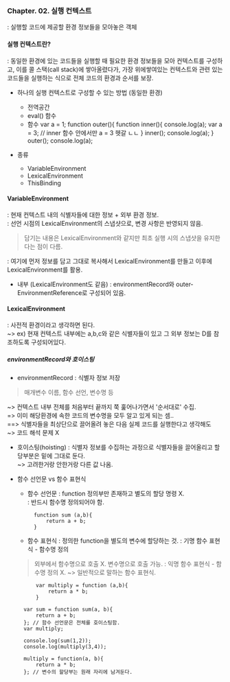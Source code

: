 ### Chapter. 02. 실행 컨텍스트
: 실행할 코드에 제공할 환경 정보들을 모아놓은 객체
#### 실행 컨텍스트란?
: 동일한 환경에 있는 코드들을 실행할 때 필요한 환경 정보들을 모아 컨텍스트를 구성하고, 이를 콜 스택(call stack)에 쌓아올렸다가, 가장 위에쌓여있는 컨텍스트와 관련 있는 코드들을 실행하는 식으로 전체 코드의 환경과 순서를 보장.
- 하나의 실행 컨텍스트로 구성할 수 있는 방법 (동일한 환경)
    - 전역공간
    - eval() 함수
    - 함수
    var a = 1;
    function outer(){
        function inner(){
            console.log(a);
            var a = 3; // inner 함수 안에서만 a = 3 헷갈 ㄴㄴ
        }
        inner();
        console.log(a);
    }
    outer();
    console.log(a);

- 종류
    - VariableEnvironment
    - LexicalEnvironment
    - ThisBinding

#### VariableEnvironment
: 현재 컨텍스트 내의 식별자들에 대한 정보 + 외부 환경 정보.\
: 선언 시점의 LexicalEnvironment의 스냅샷으로, 변경 사항은 반영되지 않음.
> 담기는 내용은 LexicalEnvironment와 같지만 최초 실행 시의 스냅샷을 유지한다는 점이 다름.

: 여기에 먼저 정보를 담고 그대로 복사해서 LexicalEnvironment를 만들고 이후에 LexicalEnvironment를 활용.
- 내부 (LexicalEnvironment도 같음)
: environmentRecord와 outer-EnvironmentReference로 구성되어 있음.

#### LexicalEnvironment
: 사전적 환경이라고 생각하면 된다.\
~> ex) 현재 컨텍스트 내부에는 a,b,c와 같은 식별자들이 있고 그 외부 정보는 D를 참조하도록 구성되어있다.
##### environmentRecord와 호이스팅
- environmentRecord
: 식별자 정보 저장
> 매개변수 이름, 함수 선언, 변수명 등

~> 컨텍스트 내부 전체를 처음부터 끝까지 쭉 훑어나가면서 '순서대로' 수집.\
=> 이미 해당환경에 속한 코드의 변수명을 모두 알고 있게 되는 셈..\
==> 식별자들을 최상단으로 끌어올려 놓은 다음 실제 코드를 실행한다고 생각해도\
~> 코드 해석 문제 X

- 호이스팅(hoisting)
: 식별자 정보를 수집하는 과정으로 식별자들을 끌어올리고 할당부분은 밑에 그대로 둔다.\
~> 고려한거랑 안한거랑 다른 값 나옴.

- 함수 선언문 vs 함수 표현식
    - 함수 선언문
    : function 정의부만 존재하고 별도의 할당 명령 X.\
    : 반드시 함수명 정의되어야 함.

            function sum (a,b){
                return a + b;
            }
    - 함수 표현식
    : 정의한 function을 별도의 변수에 할당하는 것.
    : 기명 함수 표현식 - 함수명 정의
    > 외부에서 함수명으로 호출 X. 변수명으로 호출 가능.
    : 익명 함수 표현식 - 함수명 정의 X. ~> 일반적으로 말하는 함수 표현식.

            var multiply = function (a,b){
                return a * b;
            }

        var sum = function sum(a, b){
            return a + b;
        }; // 함수 선언문은 전체를 호이스팅함.
        var multiply;

        console.log(sum(1,2));
        console.log(multiply(3,4));

        multiply = function(a, b){
            return a * b;
        }; // 변수의 할당부는 원래 자리에 남겨둔다.



